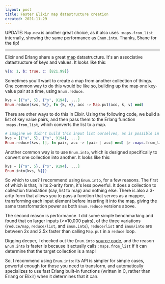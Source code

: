 ```yaml
---
layout: post
title: Faster Elixir map datastructure creation
created: 2021-11-29
---
```


UPDATE: `Map.new` is another great choice, as it also uses `:maps.from_list` internally, showing the same performance as `Enum.into`.
Thanks, Shane for the tip!

---

Elixir and Erlang share a great [map](https://hexdocs.pm/elixir/1.12/Map.html) datastructure.
It's an associative datastructure of keys and values.
It looks like this:

```elixir
%{a: 1, b: true, c: [821.99]}
```

Sometimes you'll want to create a map from another collection of things.
One common way to do this would be like so, building up the map one key-value pair at a time,
using `Enum.reduce`.

```elixir
kvs = [{"a", 5}, {"x", 9194}, ...]
Enum.reduce(kvs, %{}, fn {k, v}, acc -> Map.put(acc, k, v) end)
```

There are other ways to do this in Elixir.
Using the following code, we build a list of key value pairs, and then pass them to
the Erlang function `:maps.from_list`, which converts the list to a map.

```elixir
# imagine we didn't build this input list ourselves, as is possible in real-world code
kvs = [{"a", 5}, {"x", 9194}, ...]
Enum.reduce(kvs, [], fn pair, acc -> [pair | acc] end) |> :maps.from_list()
```

Another common way is to use `Enum.into`, which is designed specifically to convert one collection into another.
It looks like this:

```elixir
kvs = [{"a", 5}, {"x", 9194}, ...]
Enum.into(kvs, %{})
```

So which to use? I recommend using `Enum.into`, for a few reasons.
The first of which is that, in its 2-arity form, it's less powerful. It does a collection to collection
translation (say, list to map) and nothing else. There is also a 3-arity form that allows you to pass a function
that serves as a mapper, transforming each input element before inserting it into the map, giving the same transformation power as both `Enum.reduce` versions above.

The second reason is performance.  I did some simple benchmarking and found that on larger inputs (>=10,000 pairs), of the three variations (`reduce/map`, `reduce/list`, and `Enum.into`), `reduce/list` and `Enum/into` are between 2x and 2.5x faster than calling `Map.put` in a `reduce` loop.

Digging deeper, I checked out the `Enum.into` [source code](https://github.com/elixir-lang/elixir/blob/a64d42f5d3cb6c32752af9d3312897e8cd5bb7ec/lib/elixir/lib/enum.ex#L1437-L1438), and the reason `Enum.into` is faster is because it actually calls `:maps.from_list` if it can determine that the target collection is a map!

So, I recommend using `Enum.into`: its API is simpler for simple cases, powerful enough for those you need to transform, and automatically specializes to use fast Erlang built-in functions (written in C, rather than Erlang or Elixir) when it determines that it can.
